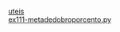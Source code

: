 
<a href='https://gabrielryanft.github.io/learning/cursoemvideo/python/exerciciospython/aula22 funcoes locais/ex111/uteis/' target='_blank' rel='next'>uteis</a><br/>
<a href='https://gabrielryanft.github.io/learning/cursoemvideo/python/exerciciospython/aula22 funcoes locais/ex111/ex111-metadedobroporcento.py/' target='_blank' rel='next'>ex111-metadedobroporcento.py</a><br/>

